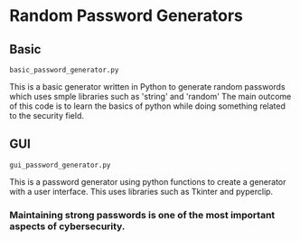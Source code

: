 # Random Password Generators

## Basic
`basic_password_generator.py`

This is a basic generator written in Python to generate random passwords which uses smple libraries such as 'string' and 'random'
The main outcome of this code is to learn the basics of python while doing something related to the security field. 

## GUI
`gui_password_generator.py`

This is a password generator using python functions to create a generator with a user interface. This uses libraries such as Tkinter and pyperclip.

### Maintaining strong passwords is one of the most important aspects of cybersecurity. 
